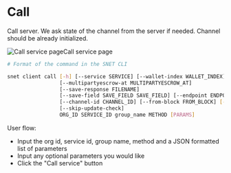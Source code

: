 # Call

Call server. We ask state of the channel from the server if needed. Channel should be already initialized.

![Call service page](/assets/images/products/AIMarketplace/TUI/Screenshot2024-08-17at6.16.25PM.png)Call service page

```bash
# Format of the command in the SNET CLI

snet client call [-h] [--service SERVICE] [--wallet-index WALLET_INDEX]
                 [--multipartyescrow-at MULTIPARTYESCROW_AT]
                 [--save-response FILENAME]
                 [--save-field SAVE_FIELD SAVE_FIELD] [--endpoint ENDPOINT]
                 [--channel-id CHANNEL_ID] [--from-block FROM_BLOCK] [--yes]
                 [--skip-update-check]
                 ORG_ID SERVICE_ID group_name METHOD [PARAMS]
```

User flow:

* Input the org id, service id, group name, method and a JSON formatted list of parameters
* Input any optional parameters you would like
* Click the "Call service" button
